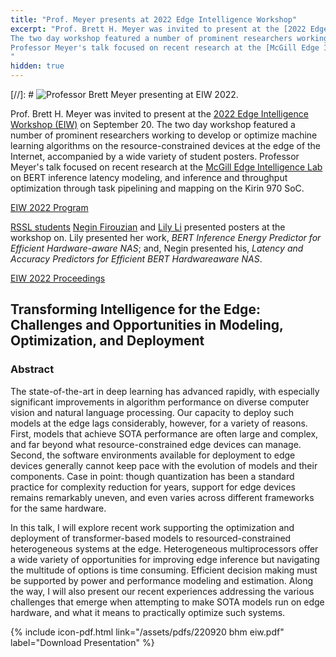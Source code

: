 ```yaml
---
title: "Prof. Meyer presents at 2022 Edge Intelligence Workshop"
excerpt: "Prof. Brett H. Meyer was invited to present at the [2022 Edge Intelligence Workshop (EIW)](https://eiw2022.github.io/) on September 20. 
The two day workshop featured a number of prominent researchers working to develop or optimize machine learning algorithms on the resource-constrained devices at the edge of the Internet, accompanied by a wide variety of student posters.
Professor Meyer's talk focused on recent research at the [McGill Edge Intelligence Lab](https://meil.ece.mcgill.ca) on BERT inference latency modeling, and inference and throughput optimization through task pipelining and mapping on the Kirin 970 SoC.
"
hidden: true
---
```


[//]: # ![Professor Brett Meyer presenting at EIW 2022.](/assets/pictures/eiw2022.jpg)

Prof. Brett H. Meyer was invited to present at the [2022 Edge Intelligence Workshop (EIW)](https://eiw2022.github.io/) on September 20. 
The two day workshop featured a number of prominent researchers working to develop or optimize machine learning algorithms on the resource-constrained devices at the edge of the Internet, accompanied by a wide variety of student posters.
Professor Meyer's talk focused on recent research at the [McGill Edge Intelligence Lab](https://meil.ece.mcgill.ca) on BERT inference latency modeling, and inference and throughput optimization through task pipelining and mapping on the Kirin 970 SoC.

[EIW 2022 Program](http://eiw2022.github.io/ScientificProgram/)

[RSSL students](/people/) [Negin Firouzian](/people/#negin) and [Lily Li](/people/#lily) presented posters at the workshop on.
Lily presented her work, *BERT Inference Energy Predictor for Efficient Hardware-aware NAS*; and,
Negin presented his, *Latency and Accuracy Predictors for Efficient BERT Hardwareaware NAS*.

[EIW 2022 Proceedings](https://eiw2022.github.io/assets/Proceedings.pdf)

## Transforming Intelligence for the Edge: Challenges and Opportunities in Modeling, Optimization, and Deployment
### Abstract

The state-of-the-art in deep learning has advanced rapidly, with especially significant improvements in algorithm performance on diverse computer vision and natural language processing. 
Our capacity to deploy such models at the edge lags considerably, however, for a variety of reasons. 
First, models that achieve SOTA performance are often large and complex, and far beyond what resource-constrained edge devices can manage. 
Second, the software environments available for deployment to edge devices generally cannot keep pace with the evolution of models and their components. 
Case in point: though quantization has been a standard practice for complexity reduction for years, support for edge devices remains remarkably uneven, and even varies across different frameworks for the same hardware.

In this talk, I will explore recent work supporting the optimization and deployment of transformer-based models to resourced-constrained heterogeneous systems at the edge. 
Heterogeneous multiprocessors offer a wide variety of opportunities for improving edge inference but navigating the multitude of options is time consuming. 
Efficient decision making must be supported by power and performance modeling and estimation. 
Along the way, I will also present our recent experiences addressing the various challenges that emerge when attempting to make SOTA models run on edge hardware, and what it means to practically optimize such systems.

{% include icon-pdf.html link="/assets/pdfs/220920 bhm eiw.pdf" label="Download Presentation" %}